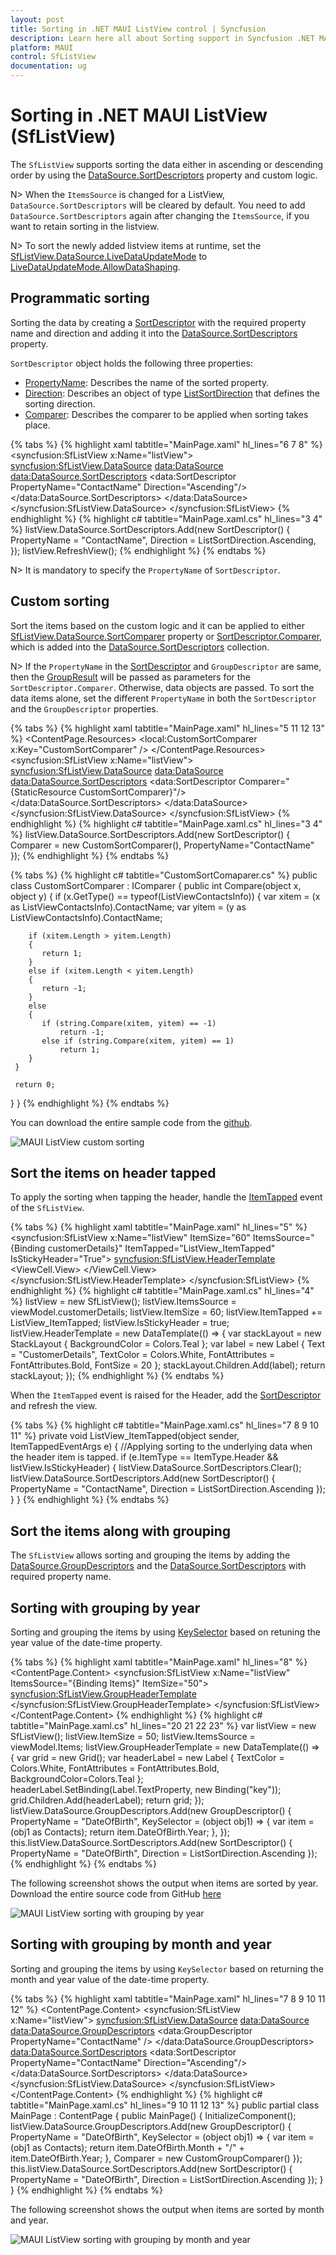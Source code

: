 ```yaml
---
layout: post
title: Sorting in .NET MAUI ListView control | Syncfusion
description: Learn here all about Sorting support in Syncfusion .NET MAUI ListView (SfListView) control, its elements and more.
platform: MAUI
control: SfListView
documentation: ug
---
```


# Sorting in .NET MAUI ListView (SfListView)

The `SfListView` supports sorting the data either in ascending or descending order by using the [DataSource.SortDescriptors](https://help.syncfusion.com/cr/maui/Syncfusion.Maui.DataSource.DataSource.html#Syncfusion_Maui_DataSource_DataSource_SortDescriptors) property and custom logic.

N> When the `ItemsSource` is changed for a ListView, `DataSource.SortDescriptors` will be cleared by default. You need to add `DataSource.SortDescriptors` again after changing the `ItemsSource`, if you want to retain sorting in the listview.

N> To sort the newly added listview items at runtime, set the [SfListView.DataSource.LiveDataUpdateMode](https://help.syncfusion.com/cr/maui/Syncfusion.Maui.DataSource.LiveDataUpdateMode.html) to [LiveDataUpdateMode.AllowDataShaping](https://help.syncfusion.com/cr/maui/Syncfusion.Maui.DataSource.LiveDataUpdateMode.html#Syncfusion_Maui_DataSource_LiveDataUpdateMode_AllowDataShaping). 

## Programmatic sorting

Sorting the data by creating a [SortDescriptor](https://help.syncfusion.com/cr/maui/Syncfusion.Maui.DataSource.SortDescriptor.html) with the required property name and direction and adding it into the [DataSource.SortDescriptors](https://help.syncfusion.com/cr/maui/Syncfusion.Maui.DataSource.DataSource.html#Syncfusion_Maui_DataSource_DataSource_SortDescriptors) property.

`SortDescriptor` object holds the following three properties:

* [PropertyName](https://help.syncfusion.com/cr/maui/Syncfusion.Maui.DataSource.SortDescriptor.html#Syncfusion_Maui_DataSource_SortDescriptor_PropertyName): Describes the name of the sorted property.
* [Direction](https://help.syncfusion.com/cr/maui/Syncfusion.Maui.DataSource.SortDescriptor.html#Syncfusion_Maui_DataSource_SortDescriptor_Direction): Describes an object of type [ListSortDirection](https://help.syncfusion.com/cr/maui/Syncfusion.Maui.DataSource.ListSortDirection.html) that defines the sorting direction.
* [Comparer](https://help.syncfusion.com/cr/maui/Syncfusion.Maui.DataSource.SortDescriptor.html#Syncfusion_Maui_DataSource_SortDescriptor_Comparer): Describes the comparer to be applied when sorting takes place.

{% tabs %}
{% highlight xaml tabtitle="MainPage.xaml" hl_lines="6 7 8" %}
<ContentPage  xmlns:syncfusion="clr-namespace:Syncfusion.Maui.ListView;assembly=Syncfusion.Maui.ListView"
               xmlns:data="clr-namespace:Syncfusion.Maui.DataSource;assembly=Syncfusion.Maui.DataSource" >
  <syncfusion:SfListView x:Name="listView">
            <syncfusion:SfListView.DataSource>
                <data:DataSource>
                    <data:DataSource.SortDescriptors>
                        <data:SortDescriptor PropertyName="ContactName" Direction="Ascending"/>
                    </data:DataSource.SortDescriptors>
                </data:DataSource>
            </syncfusion:SfListView.DataSource>
  </syncfusion:SfListView>
</ContentPage>
{% endhighlight %}
{% highlight c# tabtitle="MainPage.xaml.cs" hl_lines="3 4" %}
listView.DataSource.SortDescriptors.Add(new SortDescriptor()
{
  PropertyName = "ContactName",
  Direction = ListSortDirection.Ascending,
}); 
listView.RefreshView();
{% endhighlight %}
{% endtabs %}

N> It is mandatory to specify the `PropertyName` of `SortDescriptor`.

## Custom sorting

Sort the items based on the custom logic and it can be applied to either [SfListView.DataSource.SortComparer](https://help.syncfusion.com/cr/maui/Syncfusion.Maui.DataSource.DataSource.html#Syncfusion_Maui_DataSource_DataSource_SortComparer) property or [SortDescriptor.Comparer](https://help.syncfusion.com/cr/maui/Syncfusion.Maui.DataSource.SortDescriptor.html#Syncfusion_Maui_DataSource_SortDescriptor_Comparer), which is added into the [DataSource.SortDescriptors](https://help.syncfusion.com/cr/maui/Syncfusion.Maui.DataSource.DataSource.html#Syncfusion_Maui_DataSource_DataSource_SortDescriptors) collection.

N> If the `PropertyName` in the [SortDescriptor](https://help.syncfusion.com/cr/maui/Syncfusion.Maui.DataSource.SortDescriptor.html) and `GroupDescriptor` are same, then the [GroupResult](https://help.syncfusion.com/cr/maui/Syncfusion.Maui.DataSource.Extensions.GroupResult.html) will be passed as parameters for the `SortDescriptor.Comparer`. Otherwise, data objects are passed. To sort the data items alone, set the different `PropertyName` in both the `SortDescriptor` and the `GroupDescriptor` properties.

{% tabs %}
{% highlight xaml tabtitle="MainPage.xaml" hl_lines="5 11 12 13" %}
<ContentPage  xmlns:syncfusion="clr-namespace:Syncfusion.Maui.ListView;assembly=Syncfusion.Maui.ListView"
               xmlns:data="clr-namespace:Syncfusion.Maui.DataSource;assembly=Syncfusion.Maui.DataSource">
  <ContentPage.Resources>
    <ResourceDictionary>
      <local:CustomSortComparer x:Key="CustomSortComparer" />
    </ResourceDictionary>
  </ContentPage.Resources>
  <syncfusion:SfListView x:Name="listView">
    <syncfusion:SfListView.DataSource>
      <data:DataSource>
        <data:DataSource.SortDescriptors>
          <data:SortDescriptor Comparer="{StaticResource CustomSortComparer}"/>
        </data:DataSource.SortDescriptors>
      </data:DataSource>
    </syncfusion:SfListView.DataSource>
  </syncfusion:SfListView>
</ContentPage>
{% endhighlight %}
{% highlight c# tabtitle="MainPage.xaml.cs" hl_lines="3 4" %}
listView.DataSource.SortDescriptors.Add(new SortDescriptor()
{
  Comparer = new CustomSortComparer(),
  PropertyName="ContactName"
});
{% endhighlight %}
{% endtabs %}

{% tabs %}
{% highlight c# tabtitle="CustomSortComaparer.cs" %}
public class CustomSortComparer : IComparer<object>
{
  public int Compare(object x, object y)
  {
     if (x.GetType() == typeof(ListViewContactsInfo))
     {
        var xitem = (x as ListViewContactsInfo).ContactName;
        var yitem = (y as ListViewContactsInfo).ContactName;

        if (xitem.Length > yitem.Length)
        {
           return 1;
        }
        else if (xitem.Length < yitem.Length)
        {
           return -1;
        }
        else
        {
           if (string.Compare(xitem, yitem) == -1)
               return -1;
           else if (string.Compare(xitem, yitem) == 1)
               return 1;
        }
     }

     return 0;
   }
}
{% endhighlight %}
{% endtabs %}

You can download the entire sample code from the [github](https://github.com/SyncfusionExamples/custom-sorting-.net-maui-listview).

![MAUI ListView custom sorting](Images/sorting/maui-listview-custom-sorting.jpg)

## Sort the items on header tapped

To apply the sorting when tapping the header, handle the [ItemTapped](https://help.syncfusion.com/cr/maui/Syncfusion.Maui.ListView.SfListView.html#Syncfusion_Maui_ListView_SfListView_ItemTapped) event of the `SfListView`.

{% tabs %}
{% highlight xaml tabtitle="MainPage.xaml" hl_lines="5" %}
<ContentPage xmlns:syncfusion="clr-namespace:Syncfusion.Maui.ListView;assembly=Syncfusion.Maui.ListView"
               xmlns:data="clr-namespace:Syncfusion.Maui.DataSource;assembly=Syncfusion.Maui.DataSource">
  <syncfusion:SfListView x:Name="listView" ItemSize="60"
                        ItemsSource="{Binding customerDetails}" 
                        ItemTapped="ListView_ItemTapped" 
                        IsStickyHeader="True">
    <syncfusion:SfListView.HeaderTemplate>
      <DataTemplate>
        <ViewCell>
          <ViewCell.View>
            <StackLayout BackgroundColor="Teal">
              <Label TextColor="White" FontSize="20" FontAttributes="Bold" Text="CustomerDetails" />
            </StackLayout>
          </ViewCell.View>
        </ViewCell>
      </DataTemplate>
    </syncfusion:SfListView.HeaderTemplate>
  </syncfusion:SfListView>
</ContentPage>
{% endhighlight %}
{% highlight c# tabtitle="MainPage.xaml.cs" hl_lines="4" %}
listView = new SfListView();
listView.ItemsSource = viewModel.customerDetails;
listView.ItemSize = 60;
listView.ItemTapped += ListView_ItemTapped;
listView.IsStickyHeader = true;
listView.HeaderTemplate = new DataTemplate(() => 
{
  var stackLayout = new StackLayout { BackgroundColor = Colors.Teal };
  var label = new Label { Text = "CustomerDetails", TextColor = Colors.White, 
                          FontAttributes = FontAttributes.Bold, FontSize = 20 };
  stackLayout.Children.Add(label);
  return stackLayout;
});
{% endhighlight %}
{% endtabs %}

When the `ItemTapped` event is raised for the Header, add the [SortDescriptor](https://help.syncfusion.com/cr/maui/Syncfusion.DataSource.SortDescriptor.html) and refresh the view.

{% tabs %}
{% highlight c# tabtitle="MainPage.xaml.cs" hl_lines="7 8 9 10 11" %}
private void ListView_ItemTapped(object sender, ItemTappedEventArgs e)
{
  //Applying sorting to the underlying data when the header item is tapped.
  if (e.ItemType == ItemType.Header && listView.IsStickyHeader)
  {
    listView.DataSource.SortDescriptors.Clear();
    listView.DataSource.SortDescriptors.Add(new SortDescriptor()
    {
      PropertyName = "ContactName",
      Direction = ListSortDirection.Ascending
    });
  }
}
{% endhighlight %}
{% endtabs %}

## Sort the items along with grouping
 
The `SfListView` allows sorting and grouping the items by adding the [DataSource.GroupDescriptors](https://help.syncfusion.com/cr/maui/Syncfusion.Maui.DataSource.DataSource.html#Syncfusion_Maui_DataSource_DataSource_GroupDescriptors) and the [DataSource.SortDescriptors](https://help.syncfusion.com/cr/maui/Syncfusion.Maui.DataSource.DataSource.html#Syncfusion_Maui_DataSource_DataSource_SortDescriptors) with required property name.

## Sorting with grouping by year

Sorting and grouping the items by using [KeySelector](https://help.syncfusion.com/cr/maui/Syncfusion.Maui.DataSource.GroupDescriptor.html#Syncfusion_Maui_DataSource_GroupDescriptor_KeySelector) based on retuning the year value of the date-time property.

{% tabs %}
{% highlight xaml tabtitle="MainPage.xaml" hl_lines="8" %}
<ContentPage xmlns:syncfusion="clr-namespace:Syncfusion.Maui.ListView;assembly=Syncfusion.Maui.ListView"
               xmlns:data="clr-namespace:Syncfusion.Maui.DataSource;assembly=Syncfusion.Maui.DataSource">
  <ContentPage.Content>
    <syncfusion:SfListView x:Name="listView" ItemsSource="{Binding Items}" ItemSize="50">
      <syncfusion:SfListView.GroupHeaderTemplate>
        <DataTemplate>
          <Grid>
              <Label Text= "{Binding Key}" BackgroundColor="Teal" FontAttributes="Bold" TextColor="White"/>
		      </Grid>
        </DataTemplate>
      </syncfusion:SfListView.GroupHeaderTemplate>
    </syncfusion:SfListView>
  </ContentPage.Content>
</ContentPage>
{% endhighlight %}
{% highlight c# tabtitle="MainPage.xaml.cs" hl_lines="20 21 22 23" %}
var listView = new SfListView();
listView.ItemSize = 50;
listView.ItemsSource = viewModel.Items;
listView.GroupHeaderTemplate = new DataTemplate(() => 
{
   var grid = new Grid();
   var headerLabel = new Label
   {
   TextColor = Colors.White,
   FontAttributes = FontAttributes.Bold,
   BackgroundColor=Colors.Teal
   };
   headerLabel.SetBinding(Label.TextProperty, new Binding("key"));
   grid.Children.Add(headerLabel);
   return grid;
});
listView.DataSource.GroupDescriptors.Add(new GroupDescriptor()
{
  PropertyName = "DateOfBirth",
  KeySelector = (object obj1) =>
  {
   var item = (obj1 as Contacts);
   return item.DateOfBirth.Year;
  },
});
this.listView.DataSource.SortDescriptors.Add(new SortDescriptor()
{
  PropertyName = "DateOfBirth",
  Direction = ListSortDirection.Ascending
});
{% endhighlight %}
{% endtabs %}

The following screenshot shows the output when items are sorted by year. Download the entire source code from GitHub [here](https://github.com/SyncfusionExamples/sorting-and-grouping-.net-maui-listview)

![MAUI ListView sorting with grouping by year](Images/sorting/maui-listview-with-grouping-by-year.jpg)

## Sorting with grouping by month and year

Sorting and grouping the items by using `KeySelector` based on returning the month and year value of the date-time property.

{% tabs %}
{% highlight xaml tabtitle="MainPage.xaml" hl_lines="7 8 9 10 11 12" %}
<ContentPage xmlns:syncfusion="clr-namespace:Syncfusion.Maui.ListView;assembly=Syncfusion.Maui.ListView"
              xmlns:data="clr-namespace:Syncfusion.Maui.DataSource;assembly=Syncfusion.Maui.DataSource">
  <ContentPage.Content>
    <syncfusion:SfListView x:Name="listView">
      <syncfusion:SfListView.DataSource>
        <data:DataSource>
        <data:DataSource.GroupDescriptors>
            <data:GroupDescriptor PropertyName="ContactName" />
          </data:DataSource.GroupDescriptors>
          <data:DataSource.SortDescriptors>
            <data:SortDescriptor PropertyName="ContactName" Direction="Ascending"/>
          </data:DataSource.SortDescriptors>
        </data:DataSource>
      </syncfusion:SfListView.DataSource>
    </syncfusion:SfListView>
  </ContentPage.Content>
</ContentPage>
{% endhighlight %}
{% highlight c# tabtitle="MainPage.xaml.cs" hl_lines="9 10 11 12 13" %}
public partial class MainPage : ContentPage
{
   public MainPage()
   {
       InitializeComponent();
       listView.DataSource.GroupDescriptors.Add(new GroupDescriptor()
       {
           PropertyName = "DateOfBirth",
           KeySelector = (object obj1) =>
           {
               var item = (obj1 as Contacts);
               return item.DateOfBirth.Month + "/" + item.DateOfBirth.Year;
           },
           Comparer = new CustomGroupComparer()
       });
       this.listView.DataSource.SortDescriptors.Add(new SortDescriptor()
       {
           PropertyName = "DateOfBirth",
           Direction = ListSortDirection.Ascending
       });
   }
}
{% endhighlight %}
{% endtabs %}

The following screenshot shows the output when items are sorted by month and year.

![MAUI ListView sorting with grouping by month and year](Images/sorting/maui-listview-sorting-with-grouping-by-year.jpg)